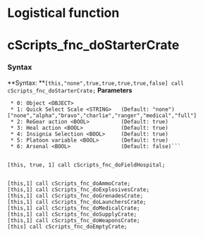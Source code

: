 
# Logistical function
# cScripts_fnc_doStarterCrate

### Syntax
**Syntax: **`[this,"none",true,true,true,true,false] call cScripts_fnc_doStarterCrate;`
**Parameters**
``` * Arguments:
 * 0: Object <OBJECT>
 * 1: Quick Select Scale <STRING>   (Default: "none") ["none","alpha","bravo","charlie","ranger","medical","full"]
 * 2: ReGear action <BOOL>          (Default: true)
 * 3: Heal action <BOOL>            (Default: true)
 * 4: Insignia Selection <BOOL>     (Default: true)
 * 5: Platoon variable <BOOL>       (Default: true)
 * 6: Arsenal <BOOL>                (Default: false)```


[this, true, 1] call cScripts_fnc_doFieldHospital;


[this,1] call cScripts_fnc_doAmmoCrate;
[this,1] call cScripts_fnc_doExplosivesCrate;
[this,1] call cScripts_fnc_doGrenadesCrate;
[this,1] call cScripts_fnc_doLaunchersCrate;
[this,1] call cScripts_fnc_doMedicalCrate;
[this,1] call cScripts_fnc_doSupplyCrate;
[this,1] call cScripts_fnc_doWeaponsCrate;
[this] call cScripts_fnc_doEmptyCrate;